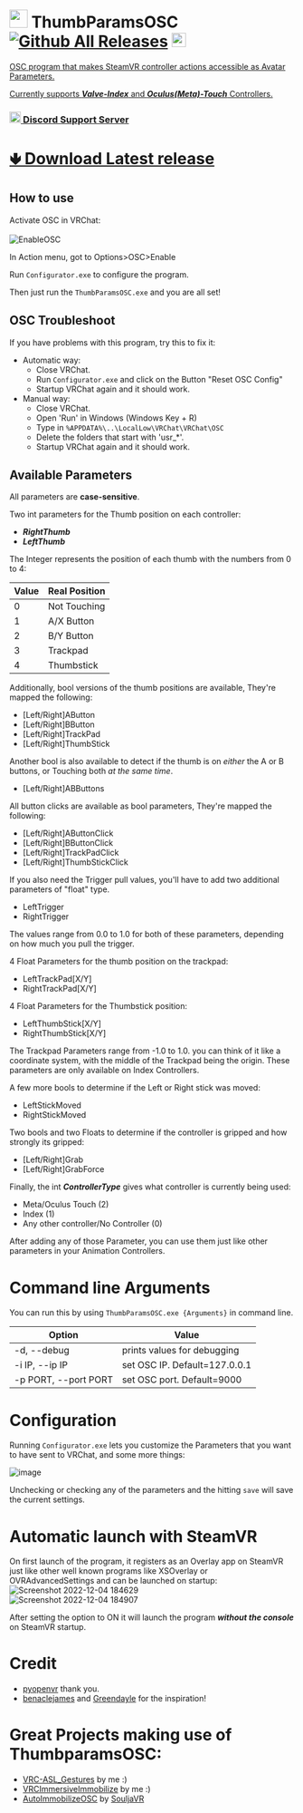 # <img src="https://github.com/I5UCC/VRCThumbParamsOSC/blob/468e25fb16f03daac756d693656c784094518efb/src/icon.ico" width="32" height="32"> ThumbParamsOSC [![Github All Releases](https://img.shields.io/github/downloads/i5ucc/VRCThumbParamsOSC/total.svg)](https://github.com/I5UCC/VRCThumbParamsOSC/releases/latest) <a href='https://ko-fi.com/i5ucc' target='_blank'><img height='35' style='border:0px;height:25px;' src='https://az743702.vo.msecnd.net/cdn/kofi3.png?v=0' border='0' alt='Buy Me a Coffee at ko-fi.com' />
OSC program that makes SteamVR controller actions accessible as Avatar Parameters.

Currently supports ***Valve-Index*** and ***Oculus(Meta)-Touch*** Controllers.

### [<img src="https://assets-global.website-files.com/6257adef93867e50d84d30e2/636e0a6ca814282eca7172c6_icon_clyde_white_RGB.svg"  width="20" height="20"> Discord Support Server](https://discord.gg/rqcWHje3hn)

# [🢃 Download Latest release](https://github.com/I5UCC/VRCThumbParamsOSC/releases/latest)

## How to use

Activate OSC in VRChat: <br/><br/>
![EnableOSC](https://user-images.githubusercontent.com/43730681/172059335-db3fd6f9-86ae-4f6a-9542-2a74f47ff826.gif)

In Action menu, got to Options>OSC>Enable <br/>

Run `Configurator.exe` to configure the program.
  
Then just run the `ThumbParamsOSC.exe` and you are all set! <br/>

## OSC Troubleshoot

If you have problems with this program, try this to fix it:
- Automatic way:
  - Close VRChat.
  - Run `Configurator.exe` and click on the Button "Reset OSC Config"
  - Startup VRChat again and it should work.
- Manual way:
  - Close VRChat.
  - Open 'Run' in Windows (Windows Key + R)
  - Type in `%APPDATA%\..\LocalLow\VRChat\VRChat\OSC`
  - Delete the folders that start with 'usr_*'.
  - Startup VRChat again and it should work.

## Available Parameters

All parameters are **case-sensitive**.

Two int parameters for the Thumb position on each controller:

- ***RightThumb***
- ***LeftThumb***

The Integer represents the position of each thumb with the numbers from 0 to 4:

| Value | Real Position |
| ----- | ------------- |
| 0     | Not Touching  |
| 1     | A/X Button      |
| 2     | B/Y Button      |
| 3     | Trackpad      |
| 4     | Thumbstick    |

Additionally, bool versions of the thumb positions are available, They're mapped the following:

- \[Left/Right]AButton
- \[Left/Right]BButton
- \[Left/Right]TrackPad
- \[Left/Right]ThumbStick

Another bool is also available to detect if the thumb is on *either* the A or B buttons, or Touching both *at the same time*.

- \[Left/Right]ABButtons

All button clicks are available as bool parameters, They're mapped the following:

- \[Left/Right]AButtonClick
- \[Left/Right]BButtonClick
- \[Left/Right]TrackPadClick
- \[Left/Right]ThumbStickClick

If you also need the Trigger pull values, you'll have to add two additional parameters of "float" type.

- LeftTrigger
- RightTrigger

The values range from 0.0 to 1.0 for both of these parameters, depending on how much you pull the trigger.

4 Float Parameters for the thumb position on the trackpad:
- LeftTrackPad\[X/Y]
- RightTrackPad\[X/Y]

4 Float Parameters for the Thumbstick position:
- LeftThumbStick\[X/Y]
- RightThumbStick\[X/Y]

The Trackpad Parameters range from -1.0 to 1.0. you can think of it like a coordinate system, with the middle of the Trackpad being the origin. These parameters are only available on Index Controllers.

A few more bools to determine if the Left or Right stick was moved:
- LeftStickMoved
- RightStickMoved

Two bools and two Floats to determine if the controller is gripped and how strongly its gripped:
- \[Left/Right]Grab
- \[Left/Right]GrabForce

Finally, the int ***ControllerType*** gives what controller is currently being used:
- Meta/Oculus Touch (2)
- Index (1)
- Any other controller/No Controller (0)

After adding any of those Parameter, you can use them just like other parameters in your Animation Controllers.

# Command line Arguments
You can run this by using ```ThumbParamsOSC.exe {Arguments}``` in command line.

| Option | Value |
| ----- | ------------- |
| -d, --debug     | prints values for debugging |
| -i IP, --ip IP    | set OSC IP. Default=127.0.0.1  |
| -p PORT, --port PORT    | set OSC port. Default=9000      |

# Configuration

Running `Configurator.exe` lets you customize the Parameters that you want to have sent to VRChat, and some more things:

![image](https://github.com/I5UCC/VRCThumbParamsOSC/assets/43730681/e95adf7f-d034-4045-93e3-129ca427516a)

Unchecking or checking any of the parameters and the hitting `save` will save the current settings.

# Automatic launch with SteamVR
On first launch of the program, it registers as an Overlay app on SteamVR just like other well known programs like XSOverlay or OVRAdvancedSettings and can be launched on startup:
![Screenshot 2022-12-04 184629](https://user-images.githubusercontent.com/43730681/205506892-0927ed45-69c6-480f-b4b3-bc02d89c151e.png) <br>
![Screenshot 2022-12-04 184907](https://user-images.githubusercontent.com/43730681/205506956-7c397360-e14a-4783-a2c2-e5311749e2d4.png)

After setting the option to ON it will launch the program ***without the console*** on SteamVR startup.

# Credit
- [pyopenvr](https://github.com/cmbruns/pyopenvr) thank you.
- [benaclejames](https://github.com/benaclejames) and [Greendayle](https://github.com/Greendayle) for the inspiration!

# Great Projects making use of ThumbparamsOSC:
- [VRC-ASL_Gestures](https://github.com/I5UCC/VRC-ASL_Gestures) by me :)
- [VRCImmersiveImmobilize](https://github.com/I5UCC/VRCImmersiveImmobilize) by me :)
- [AutoImmobilizeOSC](https://github.com/SouljaVR/AutoImmobilizeOSC) by [SouljaVR](https://github.com/SouljaVR)
